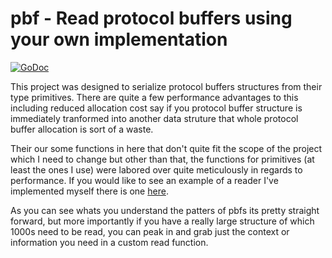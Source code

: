 # pbf - Read protocol buffers using your own implementation
[![GoDoc](https://img.shields.io/badge/api-reference-blue.svg?style=flat-square)](https://godoc.org/github.com/murphy214/pbf)

This project was designed to serialize protocol buffers structures from their type primitives. There are quite a few performance advantages to this including reduced allocation cost say if you protocol buffer structure is immediately tranformed into another data struture that whole protocol buffer allocation is sort of a waste. 

Their our some functions in here that don't quite fit the scope of the project which I need to change but other than that, the functions for primitives (at least the ones I use) were labored over quite meticulously in regards to performance. If you would like to see an example of a reader I've implemented myself there is one [here](https://github.com/murphy214/geobuf/blob/master/geobuf_raw/read_feature.go). 

As you can see whats you understand the patters of pbfs its pretty straight forward, but more importantly if you have a really large structure of which 1000s need to be read, you can peak in and grab just the context or information you need in a custom read function. 

